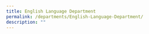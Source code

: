 ```yaml
---
title: English Language Department
permalink: /departments/English-Language-Department/
description: ""
---
```

